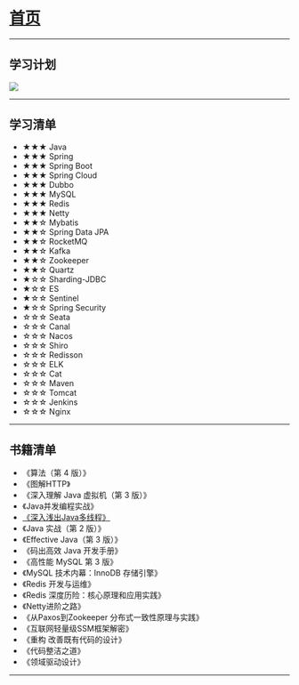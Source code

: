 # [首页](index)

***

## 学习计划

![](/blog/pic/学习计划.png)

***

## 学习清单

- ★★★ Java
- ★★★ Spring
- ★★★ Spring Boot
- ★★★ Spring Cloud
- ★★★ Dubbo
- ★★★ MySQL
- ★★★ Redis
- ★★★ Netty
- ★★☆ Mybatis
- ★★☆ Spring Data JPA
- ★★☆ RocketMQ
- ★★☆ Kafka
- ★★☆ Zookeeper
- ★★☆ Quartz
- ★☆☆ Sharding-JDBC
- ★☆☆ ES
- ★☆☆ Sentinel
- ★☆☆ Spring Security
- ☆☆☆ Seata
- ☆☆☆ Canal
- ☆☆☆ Nacos
- ☆☆☆ Shiro
- ☆☆☆ Redisson
- ☆☆☆ ELK
- ☆☆☆ Cat
- ☆☆☆ Maven
- ☆☆☆ Tomcat
- ☆☆☆ Jenkins
- ☆☆☆ Nginx

***

## 书籍清单

- 《算法（第 4 版）》
- 《图解HTTP》
- 《深入理解 Java 虚拟机（第 3 版）》
- 《Java并发编程实战》
- [《深入浅出Java多线程》](https://redspider.gitbook.io/concurrent/)
- 《Java 实战（第 2 版）》
- 《Effective Java（第 3 版）》
- 《码出高效 Java 开发手册》
- 《高性能 MySQL 第 3 版》
- 《MySQL 技术内幕：InnoDB 存储引擎》
- 《Redis 开发与运维》
- 《Redis 深度历险：核心原理和应用实践》
- 《Netty进阶之路》
- 《从Paxos到Zookeeper 分布式一致性原理与实践》
- 《互联网轻量级SSM框架解密》
- 《重构 改善既有代码的设计》
- 《代码整洁之道》
- 《领域驱动设计》

***